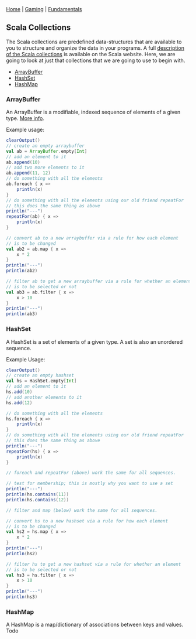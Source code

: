 <div class="nav">
  <a href="../index.html">Home</a> | <a href="../gaming-index.html">Gaming</a> | <a href="../fundamentals-index.html">Fundamentals</a>
</div>

## Scala Collections

The Scala collections are predefined data-structures that are available to you to structure and organize the data in your programs. A full [description of the Scala collections](https://docs.scala-lang.org/overviews/collections/overview.html) is available on the Scala website. Here, we are going to look at just that collections that we are going to use to begin with.

* [ArrayBuffer](#arraybuffer)
* [HashSet](#hashset)
* [HashMap](#hashmap)

### ArrayBuffer
An ArrayBuffer is a modifiable, indexed sequence of elements of a given type. [More info](https://alvinalexander.com/scala/arraybuffer-class-methods-syntax-examples-reference).

Example usage:
```scala
clearOutput()
// create an empty arraybuffer
val ab = ArrayBuffer.empty[Int]
// add an element to it
ab.append(10)
// add two more elements to it
ab.append(11, 12)
// do something with all the elements
ab.foreach { x =>
    println(x)    
}
// do something with all the elements using our old friend repeatFor
// this does the same thing as above
println("---")
repeatFor(ab) { x =>
    println(x)
}

// convert ab to a new arraybuffer via a rule for how each element 
// is to be changed
val ab2 = ab.map { x =>
    x * 2    
}
println("---")
println(ab2)

// filter ab to get a new arraybuffer via a rule for whether an element 
// is to be selected or not
val ab3 = ab.filter { x =>
    x > 10
}
println("---")
println(ab3)
```

### HashSet
A HashSet is a set of elements of a given type. A set is also an unordered sequence.

Example Usage:
```scala
clearOutput()
// create an empty hashset
val hs = HashSet.empty[Int]
// add an element to it
hs.add(10)
// add another elements to it
hs.add(12)

// do something with all the elements
hs.foreach { x =>
    println(x)    
}
// do something with all the elements using our old friend repeatFor
// this does the same thing as above
println("---")
repeatFor(hs) { x =>
    println(x)
}

// foreach and repeatFor (above) work the same for all sequences.

// test for membership; this is mostly why you want to use a set
println("---")
println(hs.contains(11))
println(hs.contains(12))

// filter and map (below) work the same for all sequences.

// convert hs to a new hashset via a rule for how each element 
// is to be changed
val hs2 = hs.map { x =>
    x * 2    
}
println("---")
println(hs2)

// filter hs to get a new hashset via a rule for whether an element 
// is to be selected or not
val hs3 = hs.filter { x =>
    x > 10
}
println("---")
println(hs3)
```

### HashMap
A HashMap is a map/dictionary of associations between keys and values.  
Todo